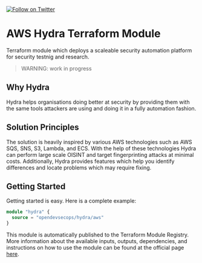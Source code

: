 [![Follow on Twitter](https://img.shields.io/twitter/follow/opendevsecops.svg?logo=twitter)](https://twitter.com/opendevsecops)

# AWS Hydra Terraform Module

Terraform module which deploys a scaleable security automation platform for security testnig and research.

> WARNING: work in progress

## Why Hydra

Hydra helps organisations doing better at security by providing them with the same tools attackers are using and doing it in a fully automation fashion.

## Solution Principles

The solution is heavily inspired by various AWS technologies such as AWS SQS, SNS, S3, Lambda, and ECS. With the help of these technologies Hydra can perform large scale OISINT and target fingerprinting attacks at minimal costs. Additionally, Hydra provides features which help you identify differences and locate problems which may require fixing.

## Getting Started

Getting started is easy. Here is a complete example:

```terraform
module "hydra" {
  source = "opendevsecops/hydra/aws"
}
```

This module is automatically published to the Terraform Module Registry. More information about the available inputs, outputs, dependencies, and instructions on how to use the module can be found at the official page [here](https://registry.terraform.io/modules/opendevsecops/hydra).

